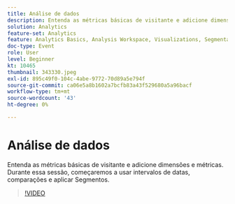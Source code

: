 ```yaml
---
title: Análise de dados
description: Entenda as métricas básicas de visitante e adicione dimensões e métricas.
solution: Analytics
feature-set: Analytics
feature: Analytics Basics, Analysis Workspace, Visualizations, Segmentation, Metrics
doc-type: Event
role: User
level: Beginner
kt: 10465
thumbnail: 343330.jpeg
exl-id: 895c49f0-104c-4abe-9772-70d89a5e794f
source-git-commit: ca06e5a8b1602a7bcfb83a43f529680a5a96bacf
workflow-type: tm+mt
source-wordcount: '43'
ht-degree: 0%

---
```


# Análise de dados

Entenda as métricas básicas de visitante e adicione dimensões e métricas. Durante essa sessão, começaremos a usar intervalos de datas, comparações e aplicar Segmentos.

>[!VIDEO](https://video.tv.adobe.com/v/343330/?quality=12&learn=on)
